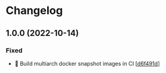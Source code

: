 # Changelog

<a name="1.0.0"></a>
## 1.0.0 (2022-10-14)

### Fixed

- 💚 Build multiarch docker snapshot images in CI [[d6f491d](https://github.com/nielsborie/machine-learning-environments/commit/d6f491d8ff0130033707ad42c3cdbdaf901f5871)]


